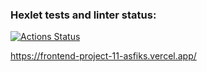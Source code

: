### Hexlet tests and linter status:

[![Actions Status](https://github.com/asfiks/frontend-project-11/workflows/hexlet-check/badge.svg)](https://github.com/asfiks/frontend-project-11/actions)

https://frontend-project-11-asfiks.vercel.app/